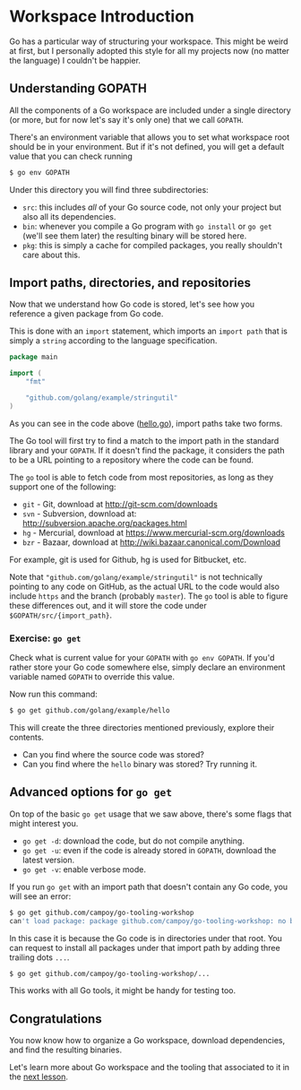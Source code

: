 # Workspace Introduction

Go has a particular way of structuring your workspace. This might be weird at first,
but I personally adopted this style for all my projects now (no matter the language)
I couldn't be happier.

## Understanding GOPATH

All the components of a Go workspace are included under a single directory
(or more, but for now let's say it's only one) that we call `GOPATH`.

There's an environment variable that allows you to set what workspace root
should be in your environment. But if it's not defined, you will get a default
value that you can check running

```bash
$ go env GOPATH
```

Under this directory you will find three subdirectories:

- `src`: this includes *all* of your Go source code, not only your project but also all its dependencies.
- `bin`: whenever you compile a Go program with `go install` or `go get` (we'll see them later) the resulting binary will be stored here.
- `pkg`: this is simply a cache for compiled packages, you really shouldn't care about this.

## Import paths, directories, and repositories

Now that we understand how Go code is stored, let's see how you reference a given
package from Go code.

This is done with an `import` statement, which imports an `import path` that is
simply a `string` according to the language specification.

[embedmd]:# (../../vendor/github.com/golang/example/hello/hello.go /package main/ /\)/)
```go
package main

import (
	"fmt"

	"github.com/golang/example/stringutil"
)
```

As you can see in the code above ([hello.go](../../vendor/github.com/golang/example/hello/hello.go)),
import paths take two forms.

The Go tool will first try to find a match to the import path in the standard library and your `GOPATH`.
If it doesn't find the package, it considers the path to be a URL pointing to a repository where
the code can be found.

The `go` tool is able to fetch code from most repositories, as long as they support one of the following:

- `git` - Git, download at http://git-scm.com/downloads
- `svn` - Subversion, download at: http://subversion.apache.org/packages.html
- `hg` - Mercurial, download at https://www.mercurial-scm.org/downloads
- `bzr` - Bazaar, download at http://wiki.bazaar.canonical.com/Download

For example, git is used for Github, hg is used for Bitbucket, etc.

Note that `"github.com/golang/example/stringutil"` is not technically pointing to any code on GitHub,
as the actual URL to the code would also include `https` and the branch (probably `master`).
The `go` tool is able to figure these differences out, and it will store the code under `$GOPATH/src/{import_path}`.


### Exercise: `go get`

Check what is current value for your `GOPATH` with `go env GOPATH`. If you'd rather
store your Go code somewhere else, simply declare an environment variable named
`GOPATH` to override this value.

Now run this command:

```bash
$ go get github.com/golang/example/hello
```

This will create the three directories mentioned previously, explore their contents.
- Can you find where the source code was stored?
- Can you find where the `hello` binary was stored? Try running it.

## Advanced options for `go get`

On top of the basic `go get` usage that we saw above, there's some flags that might interest you.

- `go get -d`: download the code, but do not compile anything.
- `go get -u`: even if the code is already stored in `GOPATH`, download the latest version.
- `go get -v`: enable verbose mode.

If you run `go get` with an import path that doesn't contain any Go code, you will see an error:

```bash
$ go get github.com/campoy/go-tooling-workshop
can't load package: package github.com/campoy/go-tooling-workshop: no buildable Go source files in /Users/campoy/src/github.com/campoy/go-tooling-workshop
```

In this case it is because the Go code is in directories under that root. You can request to
install all packages under that import path by adding three trailing dots `...`.

```bash
$ go get github.com/campoy/go-tooling-workshop/...
```

This works with all Go tools, it might be handy for testing too.

## Congratulations

You now know how to organize a Go workspace, download dependencies, and find the resulting binaries.

Let's learn more about Go workspace and the tooling that associated to it in the [next lesson](2-tooling.md).

